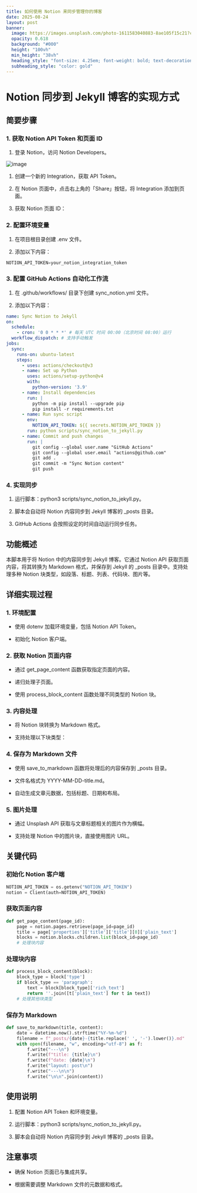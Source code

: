 ```yaml
---
title: 如何使用 Notion 来同步管理你的博客
date: 2025-08-24
layout: post
banner:
  image: https://images.unsplash.com/photo-1611583040883-8ae105f15c21?crop=entropy&cs=tinysrgb&fit=max&fm=jpg&ixid=M3w2OTIwMzJ8MHwxfHJhbmRvbXx8fHx8fHx8fDE3NTYwMDU2MzB8&ixlib=rb-4.1.0&q=80&w=1080
  opacity: 0.618
  background: "#000"
  height: "100vh"
  min_height: "38vh"
  heading_style: "font-size: 4.25em; font-weight: bold; text-decoration: underline"
  subheading_style: "color: gold"
---
```


# Notion 同步到 Jekyll 博客的实现方式

## 简要步骤

### 1. 获取 Notion API Token 和页面 ID

1. 登录 Notion，访问 Notion Developers。

![image](https://prod-files-secure.s3.us-west-2.amazonaws.com/a7a0cc5a-89b9-4cda-8686-1fba0ca52f40/d19c1afe-dea5-4312-9333-786b0ba83054/image.png?X-Amz-Algorithm=AWS4-HMAC-SHA256&X-Amz-Content-Sha256=UNSIGNED-PAYLOAD&X-Amz-Credential=ASIAZI2LB466ZVBPTQHT%2F20250824%2Fus-west-2%2Fs3%2Faws4_request&X-Amz-Date=20250824T032030Z&X-Amz-Expires=3600&X-Amz-Security-Token=IQoJb3JpZ2luX2VjEOL%2F%2F%2F%2F%2F%2F%2F%2F%2F%2FwEaCXVzLXdlc3QtMiJHMEUCIQCehVCIH5M6J3wsY83rGor7CX30p5aADBzUfivsy2JT0AIgBw5rOASF2la%2BmbmJ1ElkDTkH5P7GkBBqcSh838gwGfEq%2FwMIOxAAGgw2Mzc0MjMxODM4MDUiDCHALt%2BPhfaIZr%2BHESrcA4wHFT2M0BSFf8ttin8ibd5aFWkdD02mSJ3o%2Fjt2HyxDhQ3KpdYMvmE5TL4U9AYHPmYgQTosILtN%2BbRc1kQ9xkzTNQekrQ8KIpN2fEKn7m0Go%2FZyr4WqHVe0mAYSsd3gbz57b5gt228uQG7VhnzW%2FngGI%2FXU9SPDRZEhsWVy1c8sY1YOVf9rmWzUPN5%2BIGT4EfOn%2FO8aMZCsUOP3ggFru7UOKfsTHeoq6AD2HWPP2hDF2PvffmegbLZr9Bwz0P13LLH1ItWhl0EypVgrLdjoaBIfhRU4ICB7MLo8NySKoue2eBIeMYPrCJcTu%2B0H5XCfRGiVbzx7PT8eUla%2Bl%2BMlvJ%2BW%2BpSNHEj%2FSxUrQs7kYr5FE5lKJRovAwYCGb%2F4w0fcRWaOjRe62Sya9DhDGOhQtSClAgbSQFz6J2t8Eiw5lZl24glypAXyC9IWAp2gEuAIMgF17R%2FRd7hj70JFMaDjSfeFArAOMWSadjDio%2FsdfghVH58voHG7SIeJmu%2Fm1DJuVS6d363vg3M4jh7n6afOvmBLFvVeoW9o8rZ%2F81FdES6Yh2JrxVUPZL3ypMDUMCFovVsSrip4qHtj%2F1biWdE%2BQC7aqlGjjpqMQPeyqRL4zImeGOcagoLyCReaxt0CMMXeqcUGOqUBrSprNORlyOJviOKaE%2FkzO7%2Fher%2BvsJlJTLVVyYJukluoyeQjHY%2F9ShlKKby83s%2B%2BLCQlC6WmjGIYOTKJDKO8AnWyLpMNyTU0%2BvUKyiHlg9PBXAZTWO%2FSpe654lz96P9N0gK5UyD1Z%2F%2FrpHJp02x55q3ZI81udcohNXBlLbEIsHBgj4IxymLjjuerqKgcsmoG3r0cDOIPdKiEnYSUk8NwjrzkkXJE&X-Amz-Signature=5b6470abb64c057fb121f569b55538844f1d1fc52149e1f1340d4b6362da7c38&X-Amz-SignedHeaders=host&x-amz-checksum-mode=ENABLED&x-id=GetObject)

1. 创建一个新的 Integration，获取 API Token。

1. 在 Notion 页面中，点击右上角的「Share」按钮，将 Integration 添加到页面。

1. 获取 Notion 页面 ID：


### 2. 配置环境变量

1. 在项目根目录创建 .env 文件。

1. 添加以下内容：

```javascript
NOTION_API_TOKEN=your_notion_integration_token
```

### 3. 配置 GitHub Actions 自动化工作流

1. 在 .github/workflows/ 目录下创建 sync_notion.yml 文件。

1. 添加以下内容：

```yaml
name: Sync Notion to Jekyll
on:
  schedule:
    - cron: '0 0 * * *' # 每天 UTC 时间 00:00（北京时间 08:00）运行
  workflow_dispatch: # 支持手动触发
jobs:
  sync:
    runs-on: ubuntu-latest
    steps:
      - uses: actions/checkout@v3
      - name: Set up Python
        uses: actions/setup-python@v4
        with:
          python-version: '3.9'
      - name: Install dependencies
        run: |
          python -m pip install --upgrade pip
          pip install -r requirements.txt
      - name: Run sync script
        env:
          NOTION_API_TOKEN: ${{ secrets.NOTION_API_TOKEN }}
        run: python scripts/sync_notion_to_jekyll.py
      - name: Commit and push changes
        run: |
          git config --global user.name "GitHub Actions"
          git config --global user.email "actions@github.com"
          git add .
          git commit -m "Sync Notion content"
          git push
```

### 4. 实现同步

1. 运行脚本：python3 scripts/sync_notion_to_jekyll.py。

1. 脚本会自动将 Notion 内容同步到 Jekyll 博客的 _posts 目录。

1. GitHub Actions 会按照设定的时间自动运行同步任务。

## 功能概述

本脚本用于将 Notion 中的内容同步到 Jekyll 博客。它通过 Notion API 获取页面内容，将其转换为 Markdown 格式，并保存到 Jekyll 的 _posts 目录中。支持处理多种 Notion 块类型，如段落、标题、列表、代码块、图片等。

## 详细实现过程

### 1. 环境配置

- 使用 dotenv 加载环境变量，包括 Notion API Token。

- 初始化 Notion 客户端。

### 2. 获取 Notion 页面内容

- 通过 get_page_content 函数获取指定页面的内容。

- 递归处理子页面。

- 使用 process_block_content 函数处理不同类型的 Notion 块。

### 3. 内容处理

- 将 Notion 块转换为 Markdown 格式。

- 支持处理以下块类型：


### 4. 保存为 Markdown 文件

- 使用 save_to_markdown 函数将处理后的内容保存到 _posts 目录。

- 文件名格式为 YYYY-MM-DD-title.md。

- 自动生成文章元数据，包括标题、日期和布局。

### 5. 图片处理

- 通过 Unsplash API 获取与文章标题相关的图片作为横幅。

- 支持处理 Notion 中的图片块，直接使用图片 URL。

## 关键代码

### 初始化 Notion 客户端

```python
NOTION_API_TOKEN = os.getenv("NOTION_API_TOKEN")
notion = Client(auth=NOTION_API_TOKEN)
```

### 获取页面内容

```python
def get_page_content(page_id):
    page = notion.pages.retrieve(page_id=page_id)
    title = page['properties']['title']['title'][0]['plain_text']
    blocks = notion.blocks.children.list(block_id=page_id)
    # 处理块内容
```

### 处理块内容

```python
def process_block_content(block):
    block_type = block['type']
    if block_type == 'paragraph':
        text = block[block_type]['rich_text']
        return ''.join([t['plain_text'] for t in text])
    # 处理其他块类型
```

### 保存为 Markdown

```python
def save_to_markdown(title, content):
    date = datetime.now().strftime("%Y-%m-%d")
    filename = f"_posts/{date}-{title.replace(' ', '-').lower()}.md"
    with open(filename, "w", encoding="utf-8") as f:
        f.write("---\n")
        f.write(f"title: {title}\n")
        f.write(f"date: {date}\n")
        f.write("layout: post\n")
        f.write("---\n\n")
        f.write("\n\n".join(content))
```

## 使用说明

1. 配置 Notion API Token 和环境变量。

1. 运行脚本：python3 scripts/sync_notion_to_jekyll.py。

1. 脚本会自动将 Notion 内容同步到 Jekyll 博客的 _posts 目录。

## 注意事项

- 确保 Notion 页面已与集成共享。

- 根据需要调整 Markdown 文件的元数据和格式。